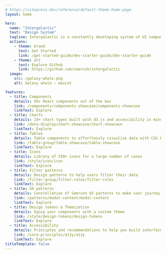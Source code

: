 ```yaml
---
# https://vitepress.dev/reference/default-theme-home-page
layout: home

hero:
  name: "Intergalactic"
  text: "Design System"
  tagline: Intergalactic is a constantly developing system of UI components, guidelines and UX patterns.
  actions:
    - theme: brand
      text: Get Started
      link: /get-started-guide/dev-starter-guide/dev-starter-guide
    - theme: alt
      text: Explore Github
      link: https://github.com/semrush/intergalactic
  image:
    src: /galaxy-whale.png
    alt: Galaxy whale – mascot

features:
  - title: Components
    details: 56+ React components out of the box
    link: /components/components-showcase/components-showcase
    linkText: Explore
  - title: Сharts
    details: 14+ chart types built with d3.js and accessibility in mind
    link: /data-display/chart-showcase/chart-showcase
    linkText: Explore
  - title: Tables
    details: Table components to effortlessly visualize data with CSS Flexbox
    link: /table-group/table-showcase/table-showcase
    linkText: Explore
  - title: Icons
    details: Library of 250+ icons for a large number of cases
    link: /style/icon/icon
    linkText: Explore
  - title: Filter patterns
    details: Design patterns to help users filter their data
    link: /filter-group/filter-rules/filter-rules
    linkText: Explore
  - title: UX patterns
    details: Constellation of Semrush UX patterns to make user journey smooth and friendly
    link: /patterns/modal-content/modal-content
    linkText: Explore
  - title: Design tokens & Themization
    details: Equip your components with a custom theme
    link: /style/design-tokens/design-tokens
    linkText: Explore
  - title: Accessibility
    details: Principles and recommendations to help you build interface for all
    link: /core-principles/a11y/a11y
    linkText: Explore
titleTemplate: false
---
```


<BlogPostsMainPage />